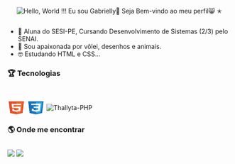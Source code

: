 <p align="center">
  <img src="github.gif" alt="Hello, World !!! Eu sou Gabrielly👋 Seja Bem-vindo ao meu perfil😸 ✭">
</p>

##

- 🌼 Aluna do SESI-PE, Cursando Desenvolvimento de Sistemas (2/3) pelo SENAI.
- 🏐 Sou apaixonada por vôlei, desenhos e animais.
- 🤓 Estudando HTML e CSS...

### 🏆 Tecnologias
  
##

<div style="display: inline_block"><br>
  <img align="center" alt="Thallyta-HTML" height="30" width="40" src="https://raw.githubusercontent.com/devicons/devicon/master/icons/html5/html5-original.svg">
  <img align="center" alt="Thallyta-CSS" height="30" width="40" src="https://raw.githubusercontent.com/devicons/devicon/master/icons/css3/css3-original.svg">
  <img align="center" alt="Thallyta-PHP" height="30" width="40" src="https://cdn.jsdelivr.net/gh/devicons/devicon/icons/php/php-original.svg">

### 🌎 Onde me encontrar
  
##
  
<div>
  <a href = "mailto:gabriellysilva1669@gmail.com"><img src="https://img.shields.io/badge/Gmail-D14836?style=for-the-badge&logo=gmail&logoColor=white" target="_blank"></a>
  <a href="https://www.linkedin.com/in/gabrielly-silva-13533a237/" target="_blank"><img src="https://img.shields.io/badge/-LinkedIn-%230077B5?style=for-the-badge&logo=linkedin&logoColor=white" target="_blank"></a> 
</div>
